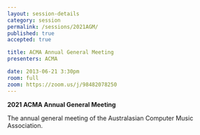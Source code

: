 ```yaml
---
layout: session-details
category: session
permalink: /sessions/2021AGM/
published: true
accepted: true

title: ACMA Annual General Meeting
presenters: ACMA

date: 2013-06-21 3:30pm
room: full
zoom: https://zoom.us/j/98482078250
---
```


**2021 ACMA Annual General Meeting**

The annual general meeting of the Australasian Computer Music Association.
